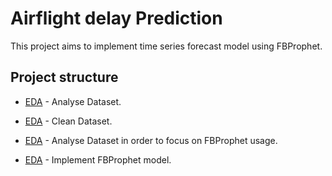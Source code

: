 
# Airflight delay Prediction

This project aims to implement time series forecast model using FBProphet.

## Project structure


- [EDA](A1-notebook_exploration.ipynb) - Analyse Dataset.

- [EDA](A1-notebook_cleaning.ipynb) - Clean Dataset.

- [EDA](B1-notebook_prophet_exploration.ipynb) - Analyse Dataset in order to focus on FBProphet usage.

- [EDA](C1-notebook_prophet_modelisation.ipynb) - Implement FBProphet model.
